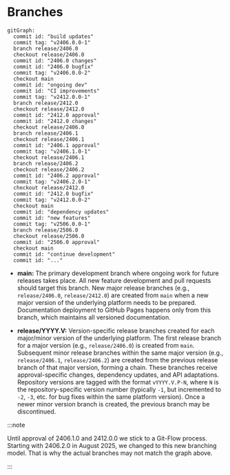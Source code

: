 # Branches

```mermaid
gitGraph:
  commit id: "build updates"
  commit tag: "v2406.0.0-1"
  branch release/2406.0
  checkout release/2406.0
  commit id: "2406.0 changes"
  commit id: "2406.0 bugfix"
  commit tag: "v2406.0.0-2"
  checkout main
  commit id: "ongoing dev"
  commit id: "CI improvements"
  commit tag: "v2412.0.0-1"
  branch release/2412.0
  checkout release/2412.0
  commit id: "2412.0 approval"
  commit id: "2412.0 changes"
  checkout release/2406.0
  branch release/2406.1
  checkout release/2406.1
  commit id: "2406.1 approval"
  commit tag: "v2406.1.0-1"
  checkout release/2406.1
  branch release/2406.2
  checkout release/2406.2
  commit id: "2406.2 approval"
  commit tag: "v2406.2.0-1"
  checkout release/2412.0
  commit id: "2412.0 bugfix"
  commit tag: "v2412.0.0-2"
  checkout main
  commit id: "dependency updates"
  commit id: "new features"
  commit tag: "v2506.0.0-1"
  branch release/2506.0
  checkout release/2506.0
  commit id: "2506.0 approval"
  checkout main
  commit id: "continue development"
  commit id: "..."
```

* **main:** The primary development branch where ongoing work for future releases
  takes place. All new feature development and pull requests should target this
  branch. New major release branches (e.g., `release/2406.0`, `release/2412.0`)
  are created from `main` when a new major version of the underlying platform
  needs to be prepared. Documentation deployment to GitHub Pages happens only
  from this branch, which maintains all versioned documentation.

* **release/YYYY.V:** Version-specific release branches created for each major/minor
  version of the underlying platform. The first release branch for a major version
  (e.g., `release/2406.0`) is created from `main`. Subsequent minor release branches
  within the same major version (e.g., `release/2406.1`, `release/2406.2`) are
  created from the previous release branch of that major version, forming a chain.
  These branches receive approval-specific changes, dependency updates, and API
  adaptations. Repository versions are tagged with the format `vYYYY.V.P-N`, where
  `N` is the repository-specific version number (typically `-1`, but incremented
  to `-2`, `-3`, etc. for bug fixes within the same platform version). Once a
  newer minor version branch is created, the previous branch may be discontinued.

:::note

Until approval of 2406.1.0 and 2412.0.0 we stick to a Git-Flow process. Starting
with 2406.2.0 in August 2025, we changed to this new branching model. That is
why the actual branches may not match the graph above.

:::
